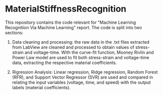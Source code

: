 # MaterialStiffnessRecognition
This repository contains the code relevant for "Machine Learning Recognition Via Machine Learning" report. The code is split into two sections:

1. Data cleaning and processing: the raw data in the .txt files extracted from LabView are cleaned and processed to obtain values of stress-strain and voltage-time. With the curve-fit function, Mooney Rivlin and Power Law model are used to fit both stress-strain and voltage-time data, extracting the respective material coefficients.

2. Rigression Analysis: Linear regression, Ridge regression, Random Forest (RFR), and Support Vector Regressor (SVR) are used and compared in relating the input variables (voltage, time, and speed) with the output labels (material coefficients).
